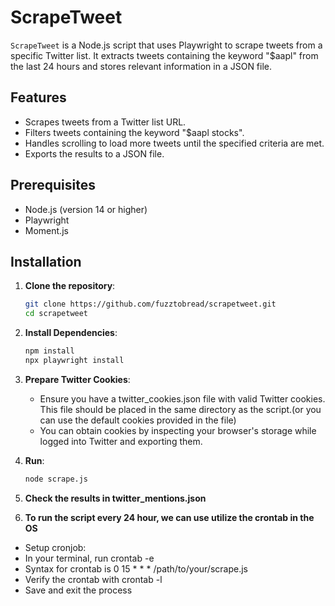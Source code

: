 # ScrapeTweet

`ScrapeTweet` is a Node.js script that uses Playwright to scrape tweets from a specific Twitter list. It extracts tweets containing the keyword "$aapl" from the last 24 hours and stores relevant information in a JSON file.

## Features

- Scrapes tweets from a Twitter list URL.
- Filters tweets containing the keyword "$aapl stocks".
- Handles scrolling to load more tweets until the specified criteria are met.
- Exports the results to a JSON file.

## Prerequisites

- Node.js (version 14 or higher)
- Playwright
- Moment.js

## Installation

1. **Clone the repository**:

   ```bash
   git clone https://github.com/fuzztobread/scrapetweet.git
   cd scrapetweet
2. **Install Dependencies**:
   ```bash
   npm install
   npx playwright install
3. **Prepare Twitter Cookies**:
   - Ensure you have a twitter_cookies.json file with valid Twitter cookies. This file should be placed in the same directory as the script.(or you can use the default cookies provided in the file)
   - You can obtain cookies by inspecting your browser's storage while logged into Twitter and exporting them.
4. **Run**:
   ```bash
   node scrape.js
5. **Check the results in twitter_mentions.json**
6.  **To run the script every 24 hour, we can use utilize the crontab in the OS**
   - Setup cronjob:
   - In your terminal, run crontab -e
   - Syntax for crontab is 0 15 * * * /path/to/your/scrape.js
   - Verify the crontab with crontab -l
   - Save and exit the process


